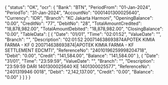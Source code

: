 {
    "status": "OK",
    "ocr": {
        "Bank": "BTN",
        "PeriodFrom": "01-Jan-2024",
        "PeriodTo": "31-Jan-2024",
        "AccountNo": "0001401300025640",
        "Currency": "IDR",
        "Branch": "KC Jakarta Harmoni",
        "OpeningBalance": "0.00",
        "CreditNo": "77",
        "DebitNo": "28",
        "TotalAmountCredited": "18,878,982.00",
        "TotalAmountDebited": "18,878,982.00",
        "ClosingBalance": "0.00",
        "TableData": [
            {
                "Date": "01/01",
                "Time": "02:01:52",
                "ValueDate": "",
                "Branch": "",
                "Description": "02:01:52 200714638693874APOTEK KIMIA FARMA - KF 0 200714638693874|APOTEK KIMIA FARMA - KF SETTLEMENT EDCMTI",
                "ReferenceNo": "24010196259998204718",
                "Debit": "0.00",
                "Credit": "141,584.00",
                "Balance": "141,584.00"
            },
            {
                "Date": "31/01",
                "Time": "23:59:59",
                "ValueDate": "",
                "Branch": "",
                "Description": "23:59:59 DARI 1401300025640 KE 1401300025577",
                "ReferenceNo": "2401319946 0018",
                "Debit": "2,142,137.00",
                "Credit": "0.00",
                "Balance": "0.00"
            }
        ]
    }
}